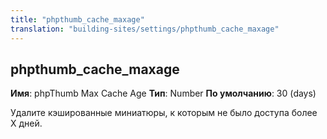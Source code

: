 ```yaml
---
title: "phpthumb_cache_maxage"
translation: "building-sites/settings/phpthumb_cache_maxage"
---
```


## phpthumb\_cache\_maxage

**Имя**: phpThumb Max Cache Age
**Тип**: Number
**По умолчанию**: 30 (days)

Удалите кэшированные миниатюры, к которым не было доступа более X дней.
